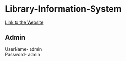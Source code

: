 # Library-Information-System

[Link to the Website](https://elibraryms.000webhostapp.com/index.php)

## Admin
UserName- admin <br />
Password- admin

